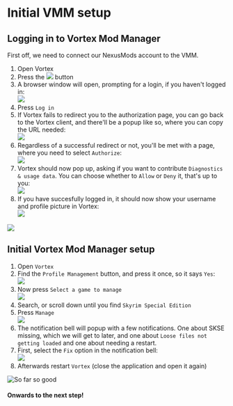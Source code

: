 # Initial VMM setup

## Logging in to Vortex Mod Manager

First off, we need to connect our NexusMods account to the VMM.

1. Open Vortex
2. Press the ![](https://shx.is/5BK52WxZb.png) button
3. A browser window will open, prompting for a login, if you haven't logged in:\
   &#x20;![](https://shx.is/5BK5fZtvD.png)
4. Press `Log in`
5. If Vortex fails to redirect you to the authorization page, you can go back to the Vortex client, and there'll be a popup like so, where you can copy the URL needed:\
   &#x20;![](https://shx.is/5BK5UIUHu.png)
6. Regardless of a successful redirect or not, you'll be met with a page, where you need to select `Authorize`:\
   &#x20;![](https://shx.is/5BK61rlUR.png)
7. Vortex should now pop up, asking if you want to contribute `Diagnostics & usage data`. You can choose whether to `Allow` or `Deny` it, that's up to you:\
   &#x20;![](https://shx.is/5BK6iKFHm.png)
8. If you have succesfully logged in, it should now show your username and profile picture in Vortex:\
   ![](https://shx.is/5BK6CbaBU.png)

![](https://shx.is/5BK79x9FN.gif)

## Initial Vortex Mod Manager setup

1. Open `Vortex`&#x20;
2. Find the `Profile Management` button, and press it once, so it says `Yes`:\
   &#x20;![](https://shx.is/5BK0t2PbL.gif)
3. Now press `Select a game to manage`\
   ![](https://shx.is/5BK1NnYG7.png)
4. Search, or scroll down until you find `Skyrim Special Edition`
5. Press `Manage`\
   ![](https://shx.is/5BK1YQfC2.png)
6. The notification bell will popup with a few notifications. One about SKSE missing, which we will get to later, and one about `Loose files not getting loaded` and one about needing a restart.
7. First, select the `Fix` option in the notification bell: \
   ![](https://shx.is/5BK3mHHmR.png)
8. Afterwards restart `Vortex` (close the application and open it again)

![So far so good](https://shx.is/5BK7rn0ZO.gif)

#### Onwards to the next step!
